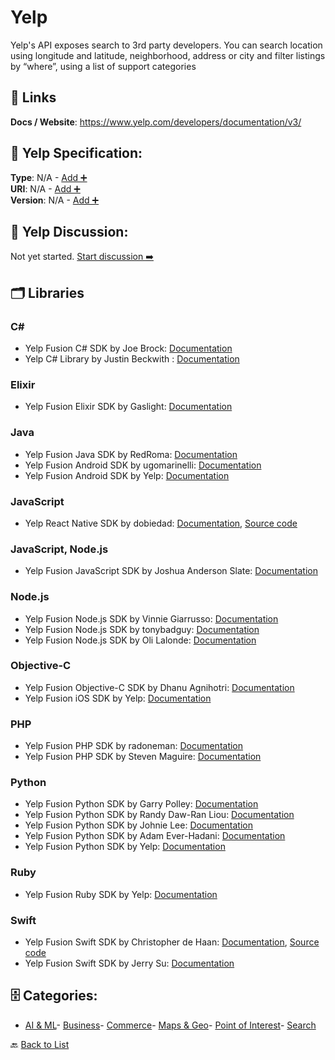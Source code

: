 # Yelp

Yelp's API exposes search to 3rd party developers. You can search location using longitude and latitude, neighborhood, address or city and filter listings by “where”, using a list of support categories

##  🔗 Links
**Docs / Website**: https://www.yelp.com/developers/documentation/v3/

## 🧬 Yelp Specification:
**Type**: N/A - [Add ➕](https://github.com/apis-list/apis-list/edit/main/apis.yaml#L22691)  
**URI**: N/A - [Add ➕](https://github.com/apis-list/apis-list/edit/main/apis.yaml#L22691)  
**Version**: N/A - [Add ➕](https://github.com/apis-list/apis-list/edit/main/apis.yaml#L22691)

## 💬 Yelp Discussion:
Not yet started. [Start discussion ➡️](https://github.com/apis-list/apis-list/discussions/new)

## 🗂️ Libraries
### C#
- Yelp Fusion C# SDK by Joe Brock: [Documentation](https://github.com/jdbrock/yelp-sharp)
- Yelp C# Library by Justin Beckwith : [Documentation](https://github.com/JustinBeckwith/YelpSharp)
### Elixir
- Yelp Fusion Elixir SDK by Gaslight: [Documentation](https://github.com/gaslight/exyelp)
### Java
- Yelp Fusion Java SDK by RedRoma: [Documentation](https://github.com/RedRoma/YelpJavaClient)
- Yelp Fusion Android SDK by ugomarinelli: [Documentation](https://github.com/ugomarinelli/Yelp)
- Yelp Fusion Android SDK by Yelp: [Documentation](https://github.com/Yelp/yelp-android)
### JavaScript
- Yelp React Native SDK by dobiedad: [Documentation](https://www.npmjs.com/package/v3-yelp-api), [Source code](https://github.com/dobiedad/v3-yelp-api)
### JavaScript, Node.js
- Yelp Fusion JavaScript SDK by Joshua Anderson Slate: [Documentation](https://github.com/joshuaslate/node-yelp-api)
### Node.js
- Yelp Fusion Node.js SDK by Vinnie Giarrusso: [Documentation](https://github.com/vingiarrusso/BasicYelpClient)
- Yelp Fusion Node.js SDK by tonybadguy: [Documentation](https://github.com/tonybadguy/yelp-fusion)
- Yelp Fusion Node.js SDK by Oli Lalonde: [Documentation](https://github.com/olalonde/node-yelp)
### Objective-C
- Yelp Fusion Objective-C SDK by Dhanu Agnihotri: [Documentation](https://github.com/dhanuagnihotri/Yelp)
- Yelp Fusion iOS SDK by Yelp: [Documentation](https://github.com/Yelp/yelp-ios)
### PHP
- Yelp Fusion PHP SDK by radoneman: [Documentation](https://github.com/radoneman/yelp-fusion-v3-php-client)
- Yelp Fusion PHP SDK by Steven Maguire: [Documentation](https://github.com/stevenmaguire/yelp-php)
### Python
- Yelp Fusion Python SDK by Garry Polley: [Documentation](https://github.com/garrypolley/yelp-client)
- Yelp Fusion Python SDK by Randy Daw-Ran Liou: [Documentation](https://github.com/dawran6/yelpy)
- Yelp Fusion Python SDK by Johnie Lee: [Documentation](https://github.com/JohnieLee/YelpClient)
- Yelp Fusion Python SDK by Adam Ever-Hadani: [Documentation](https://github.com/adamhadani/python-yelp)
- Yelp Fusion Python SDK by Yelp: [Documentation](https://github.com/Yelp/yelp-python)
### Ruby
- Yelp Fusion Ruby SDK by Yelp: [Documentation](https://github.com/Yelp/yelp-ruby)
### Swift
- Yelp Fusion Swift SDK by Christopher de Haan: [Documentation](https://yelp.github.io), [Source code](https://github.com/chrisdhaan/CDYelpFusionKit)
- Yelp Fusion Swift SDK by Jerry Su: [Documentation](https://github.com/jerrysu/CodePath-Yelp)


## 🗄️ Categories:
- [AI & ML](https://github.com/apis-list/apis-list#ai--ml-)- [Business](https://github.com/apis-list/apis-list#business-)- [Commerce](https://github.com/apis-list/apis-list#commerce-)- [Maps & Geo](https://github.com/apis-list/apis-list#maps--geo-)- [Point of Interest](https://github.com/apis-list/apis-list#point-of-interest-)- [Search](https://github.com/apis-list/apis-list#search-)

🔙  [Back to List](https://github.com/apis-list/apis-list)
